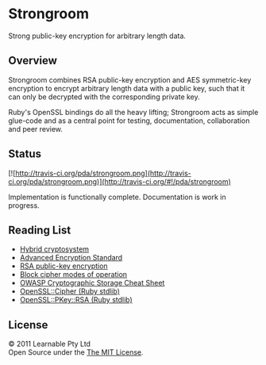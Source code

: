 Strongroom
==========

Strong public-key encryption for arbitrary length data.


Overview
--------

Strongroom combines RSA public-key encryption and AES symmetric-key encryption to encrypt arbitrary length data with a public key, such that it can only be decrypted with the corresponding private key.

Ruby's OpenSSL bindings do all the heavy lifting; Strongroom acts as simple glue-code and as a central point for testing, documentation, collaboration and peer review.


Status
------

[![http://travis-ci.org/pda/strongroom.png](http://travis-ci.org/pda/strongroom.png)](http://travis-ci.org/#!/pda/strongroom)

Implementation is functionally complete. Documentation is work in progress.


Reading List
------------

* [Hybrid cryptosystem](http://en.wikipedia.org/wiki/Hybrid_cryptosystem)
* [Advanced Encryption Standard](http://en.wikipedia.org/wiki/Advanced_Encryption_Standard)
* [RSA public-key encryption](http://en.wikipedia.org/wiki/RSA)
* [Block cipher modes of operation](http://en.wikipedia.org/wiki/Block_cipher_modes_of_operation)
* [OWASP Cryptographic Storage Cheat Sheet](https://www.owasp.org/index.php/Cryptographic_Storage_Cheat_Sheet)
* [OpenSSL::Cipher (Ruby stdlib)](http://ruby-doc.org/stdlib/libdoc/openssl/rdoc/classes/OpenSSL/Cipher.html)
* [OpenSSL::PKey::RSA (Ruby stdlib)](http://ruby-doc.org/stdlib/libdoc/openssl/rdoc/classes/OpenSSL/PKey/RSA.html)


License
-------

© 2011 Learnable Pty Ltd  
Open Source under the [The MIT License](http://www.opensource.org/licenses/mit-license.php).
